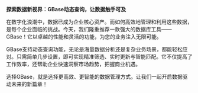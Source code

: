 **探索数据新视界：GBase动态查询，让数据触手可及**

在数字化浪潮中，数据已成为企业核心资产。而如何高效地管理和利用这些数据，是每个企业面临的挑战。今天，我们隆重推荐一款强大的数据库工具——GBase！它以卓越的性能和灵活的功能，为您的业务注入无限可能。

GBase支持动态查询功能，无论是海量数据分析还是复杂业务场景，都能轻松应对。只需简单几步设置，即可实现精准筛选、实时更新与智能匹配。它不仅提高了工作效率，还帮助企业快速洞察市场趋势，把握商业机遇。

选择GBase，就是选择更高效、更智能的数据管理方式。让我们一起开启数据驱动未来的新篇章！